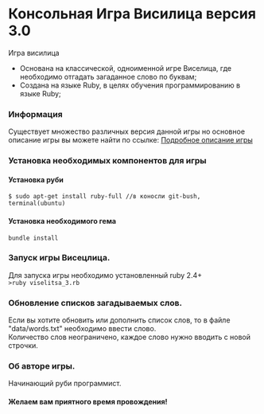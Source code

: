 # Консольная Игра Висилица версия 3.0

Игра висилица 
* Основана на классической, одноименной игре Виселица, где необходимо отгадать загаданное слово по буквам;
* Создана на языке Ruby, в целях обучения программированию в языке Ruby;
### Информация
Существует множество различных версия данной игры но основное описание игры вы можете найти по ссылке:
[Подробное описание игры](https://ru.wikipedia.org/wiki/%D0%92%D0%B8%D1%81%D0%B5%D0%BB%D0%B8%D1%86%D0%B0_(%D0%B8%D0%B3%D1%80%D0%B0))
### Установка необходимых компонентов для игры
#### Установка руби
```$ sudo apt-get install ruby-full //в коносли git-bush, terminal(ubuntu)```
#### Установка необходимого гема
```bundle install```
### Запуск игры Висецлица.
Для запуска игры необходимо установленный ruby 2.4+  
```>ruby viselitsa_3.rb```
### Обновление списков загадываемых слов.
Если вы хотите обновить или дополнить список слов, то в файле "data/words.txt" необходимо ввести слово.  
Количество слов неограничено, каждое слово нужно вводить с новой строчки.  
### Об авторе игры.
Начинающий руби программист.

#### Желаем вам приятного время провождения!
